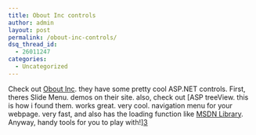 ```yaml
---
title: Obout Inc controls
author: admin
layout: post
permalink: /obout-inc-controls/
dsq_thread_id:
  - 26011247
categories:
  - Uncategorized
---
```

Check out [Obout Inc][1]. they have some pretty cool ASP.NET controls. First, theres Slide Menu<a />. demos on their site. also, check out [ASP treeView</a>. this is how i found them. works great. very cool. navigation menu for your webpage. very fast, and also has the loading function like [MSDN Library][2]. Anyway, handy tools for you to play with!][3]</a>

 [1]: http://www.obout.com/
 [2]: http://msdn.microsoft.com/library
 [3]: http://www.obout.com/t2/download.aspx